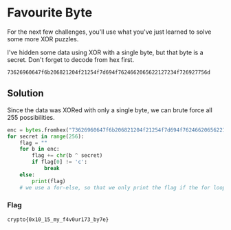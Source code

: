 # Favourite Byte

For the next few challenges, you'll use what you've just learned to solve some more XOR puzzles.

I've hidden some data using XOR with a single byte, but that byte is a secret. Don't forget to decode from hex first.

`73626960647f6b206821204f21254f7d694f7624662065622127234f726927756d`

## Solution

Since the data was XORed with only a single byte, we can brute force all 255 possibilities.

```py
enc = bytes.fromhex("73626960647f6b206821204f21254f7d694f7624662065622127234f726927756d")
for secret in range(256):
    flag = ""
    for b in enc:
        flag += chr(b ^ secret)
        if flag[0] != 'c':
            break
    else:
        print(flag)
    # we use a for-else, so that we only print the flag if the for loop didn't break
```

### Flag

`crypto{0x10_15_my_f4v0ur173_by7e}`
